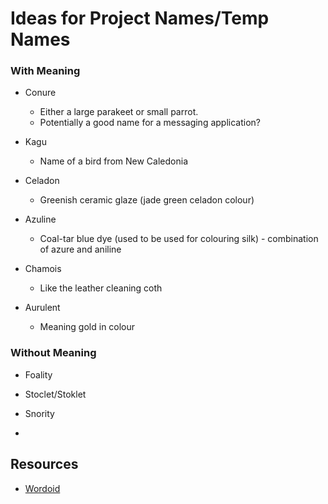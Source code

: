 # Ideas for Project Names/Temp Names

### With Meaning

* Conure
  * Either a large parakeet or small parrot.
  * Potentially a good name for a messaging application?

* Kagu
  * Name of a bird from New Caledonia

* Celadon
  * Greenish ceramic glaze (jade green celadon colour)

* Azuline
  * Coal-tar blue dye (used to be used for colouring silk) - combination of azure and aniline

* Chamois
  * Like the leather cleaning coth

* Aurulent
  * Meaning gold in colour

### Without Meaning

* Foality

* Stoclet/Stoklet

* Snority

* 




## Resources

* [Wordoid](https://wordoid.com/)